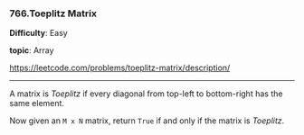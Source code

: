 ### 766.Toeplitz Matrix

**Difficulty**: Easy

**topic**: Array

https://leetcode.com/problems/toeplitz-matrix/description/

***

A matrix is *Toeplitz* if every diagonal from top-left to bottom-right has the same element.

Now given an `M x N` matrix, return `True` if and only if the matrix is *Toeplitz*.